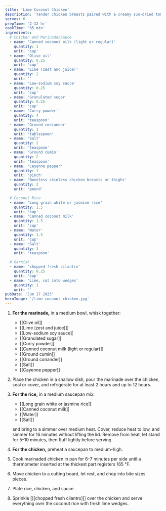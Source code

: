 ```yaml
---
title: 'Lime Coconut Chicken'
description: 'Tender chicken breasts paired with a creamy sun-dried tomato sauce and hearty orzo'
serves: 6
prepTime: '2-12 hr'
cookTime: '35 min'
ingredients:
  # Chicken and Marinade/Sauce
  - name: 'Canned coconut milk (light or regular)'
    quantity: 1
    unit: 'cup'
  - name: 'Olive oil'
    quantity: 0.25
    unit: 'cup'
  - name: 'Lime (zest and juice)'
    quantity: 2
    unit: ''
  - name: 'Low-sodium soy sauce'
    quantity: 0.25
    unit: 'cup'
  - name: 'Granulated sugar'
    quantity: 0.25
    unit: 'cup'
  - name: 'Curry powder'
    quantity: 4
    unit: 'teaspoon'
  - name: 'Ground coriander'
    quantity: 1
    unit: 'tablespoon'
  - name: 'Salt'
    quantity: 2
    unit: 'teaspoon'
  - name: 'Ground cumin'
    quantity: 2
    unit: 'teaspoon'
  - name: 'Cayenne pepper'
    quantity: 1
    unit: 'pinch'
  - name: 'Boneless skinless chicken breasts or thighs'
    quantity: 2
    unit: 'pound'

  # Coconut Rice
  - name: 'Long grain white or jasmine rice'
    quantity: 1.5
    unit: 'cup'
  - name: 'Canned coconut milk'
    quantity: 1.5
    unit: 'cup'
  - name: 'Water'
    quantity: 1.5
    unit: 'cup'
  - name: 'Salt'
    quantity: 1
    unit: 'teaspoon'

  # Garnish
  - name: 'chopped fresh cilantro'
    quantity: 0.25
    unit: 'cup'
  - name: 'Lime, cut into wedges'
    quantity: 1
    unit: ''
pubDate: 'Jun 17 2025'
heroImage: '/lime-coconut-chicken.jpg'
---
```


1. **For the marinade,** in a medium bowl, whisk together:
   - [[Olive oil]]
   - [[Lime (zest and juice)]]
   - [[Low-sodium soy sauce]]
   - [[Granulated sugar]]
   - [[Curry powder]]
   - [[Canned coconut milk (light or regular)]]
   - [[Ground cumin]]
   - [[Ground coriander]]
   - [[Salt]]
   - [[Cayenne pepper]]

2. Place the chicken in a shallow dish, pour the marinade over the chicken, seal or cover, and refrigerate for at least 2 hours and up to 12 hours.
3. **For the rice,** in a medium saucepan mix:
   - [[Long grain white or jasmine rice]]
   - [[Canned coconut milk]]
   - [[Water]]
   - [[Salt]]

   and bring to a simmer over medium heat. Cover, reduce heat to low, and simmer for 16 minutes without lifting the lid. Remove from heat, let stand for 5–10 minutes, then fluff lightly before serving.

4. **For the chicken,** preheat a saucepan to medium-high.
5. Cook marinaded chicken in pan for 6–7 minutes per side until a thermometer inserted at the thickest part registers 165 °F.
6. Move chicken to a cutting board, let rest, and chop into bite sizes pieces.
7. Plate rice, chicken, and sauce.
8. Sprinkle [[[chopped fresh cilantro]]] over the chicken and serve everything over the coconut rice with fresh lime wedges.

